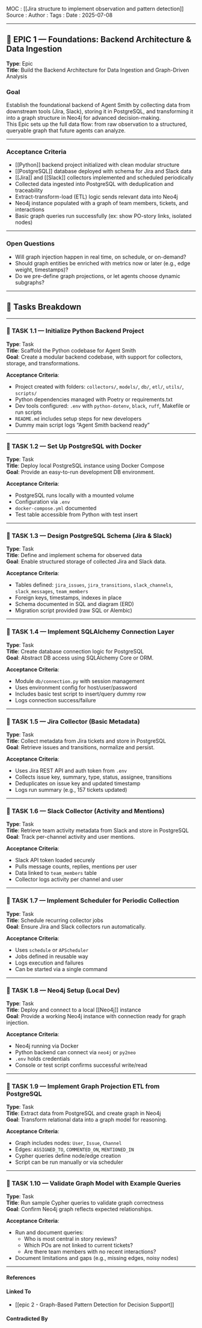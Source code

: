 
MOC : [[Jira structure to implement observation and pattern detection]]
Source : 
Author : 
Tags : 
Date : 2025-07-08
***
## 🧩 EPIC 1 — **Foundations: Backend Architecture & Data Ingestion**

**Type**: Epic  
**Title**: Build the Backend Architecture for Data Ingestion and Graph-Driven Analysis

### **Goal**

Establish the foundational backend of Agent Smith by collecting data from downstream tools (Jira, Slack), storing it in PostgreSQL, and transforming it into a graph structure in Neo4j for advanced decision-making.  
This Epic sets up the full data flow: from raw observation to a structured, queryable graph that future agents can analyze.

---

### **Acceptance Criteria**

- [[Python]] backend project initialized with clean modular structure
- [[PostgreSQL]] database deployed with schema for Jira and Slack data
- [[Jira]] and [[Slack]] collectors implemented and scheduled periodically
- Collected data ingested into PostgreSQL with deduplication and traceability
- Extract-transform-load (ETL) logic sends relevant data into Neo4j
- Neo4j instance populated with a graph of team members, tickets, and interactions
- Basic graph queries run successfully (ex: show PO-story links, isolated nodes)    

---

### **Open Questions**

- Will graph injection happen in real time, on schedule, or on-demand?
- Should graph entities be enriched with metrics now or later (e.g., edge weight, timestamps)?
- Do we pre-define graph projections, or let agents choose dynamic subgraphs?

---

## 🧱 Tasks Breakdown

---

### 🔧 TASK 1.1 — Initialize Python Backend Project

**Type**: Task  
**Title**: Scaffold the Python codebase for Agent Smith  
**Goal**: Create a modular backend codebase, with support for collectors, storage, and transformations.

**Acceptance Criteria**:

- Project created with folders: `collectors/`, `models/`, `db/`, `etl/`, `utils/`, `scripts/`    
- Python dependencies managed with Poetry or requirements.txt
- Dev tools configured: `.env` with `python-dotenv`, `black`, `ruff`, Makefile or run scripts
- `README.md` includes setup steps for new developers
- Dummy main script logs “Agent Smith backend ready”    

---

### 🔧 TASK 1.2 — Set Up PostgreSQL with Docker

**Type**: Task  
**Title**: Deploy local PostgreSQL instance using Docker Compose  
**Goal**: Provide an easy-to-run development DB environment.

**Acceptance Criteria**:

- PostgreSQL runs locally with a mounted volume
- Configuration via `.env`    
- `docker-compose.yml` documented
- Test table accessible from Python with test insert    

---

### 🔧 TASK 1.3 — Design PostgreSQL Schema (Jira & Slack)

**Type**: Task  
**Title**: Define and implement schema for observed data  
**Goal**: Enable structured storage of collected Jira and Slack data.

**Acceptance Criteria**:

- Tables defined: `jira_issues`, `jira_transitions`, `slack_channels`, `slack_messages`, `team_members`
- Foreign keys, timestamps, indexes in place
- Schema documented in SQL and diagram (ERD)
- Migration script provided (raw SQL or Alembic)

---

### 🔧 TASK 1.4 — Implement SQLAlchemy Connection Layer

**Type**: Task  
**Title**: Create database connection logic for PostgreSQL  
**Goal**: Abstract DB access using SQLAlchemy Core or ORM.

**Acceptance Criteria**:
- Module `db/connection.py` with session management
- Uses environment config for host/user/password
- Includes basic test script to insert/query dummy row
- Logs connection success/failure    

---

### 🔧 TASK 1.5 — Jira Collector (Basic Metadata)

**Type**: Task  
**Title**: Collect metadata from Jira tickets and store in PostgreSQL  
**Goal**: Retrieve issues and transitions, normalize and persist.

**Acceptance Criteria**:

- Uses Jira REST API and auth token from `.env`
- Collects issue key, summary, type, status, assignee, transitions
- Deduplicates on issue key and updated timestamp
- Logs run summary (e.g., 157 tickets updated)

---

### 🔧 TASK 1.6 — Slack Collector (Activity and Mentions)

**Type**: Task  
**Title**: Retrieve team activity metadata from Slack and store in PostgreSQL  
**Goal**: Track per-channel activity and user mentions.

**Acceptance Criteria**:

- Slack API token loaded securely
- Pulls message counts, replies, mentions per user
- Data linked to `team_members` table
- Collector logs activity per channel and user

---

### 🔧 TASK 1.7 — Implement Scheduler for Periodic Collection

**Type**: Task  
**Title**: Schedule recurring collector jobs  
**Goal**: Ensure Jira and Slack collectors run automatically.

**Acceptance Criteria**:

- Uses `schedule` or `APScheduler`
- Jobs defined in reusable way
- Logs execution and failures
- Can be started via a single command

---

### 🔧 TASK 1.8 — Neo4j Setup (Local Dev)

**Type**: Task  
**Title**: Deploy and connect to a local [[Neo4j]] instance  
**Goal**: Provide a working Neo4j instance with connection ready for graph injection.

**Acceptance Criteria**:

- Neo4j running via Docker
- Python backend can connect via `neo4j` or `py2neo`
- `.env` holds credentials
- Console or test script confirms successful write/read    

---

### 🔧 TASK 1.9 — Implement Graph Projection ETL from PostgreSQL

**Type**: Task  
**Title**: Extract data from PostgreSQL and create graph in Neo4j  
**Goal**: Transform relational data into a graph model for reasoning.

**Acceptance Criteria**:

- Graph includes nodes: `User`, `Issue`, `Channel`
- Edges: `ASSIGNED_TO`, `COMMENTED_ON`, `MENTIONED_IN`
- Cypher queries define node/edge creation
- Script can be run manually or via scheduler

---

### 🔧 TASK 1.10 — Validate Graph Model with Example Queries

**Type**: Task  
**Title**: Run sample Cypher queries to validate graph correctness  
**Goal**: Confirm Neo4j graph reflects expected relationships.

**Acceptance Criteria**:

- Run and document queries:
    - Who is most central in story reviews?
    - Which POs are not linked to current tickets?
    - Are there team members with no recent interactions?
- Document limitations and gaps (e.g., missing edges, noisy nodes)
***
#### References

#### Linked To

- [[epic 2 - Graph-Based Pattern Detection for Decision Support]]

#### Contradicted By
